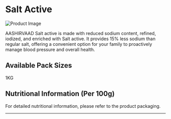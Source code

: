 # Salt Active

![Product Image][product-hero]

AASHIRVAAD Salt active is made with reduced sodium content, refined, iodized, and enriched with Salt active. It provides 15% less sodium than regular salt, offering a convenient option for your family to proactively manage blood pressure and overall health.

## Available Pack Sizes

1KG

## Nutritional Information (Per 100g)

For detailed nutritional information, please refer to the product packaging.

---

[product-hero]: https://s7ap1.scene7.com/is/image/itcportalprod/salt-active
[banner]: https://s7ap1.scene7.com/is/image/itcportalprod/desktop%20salt%20proactive
